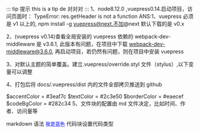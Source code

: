 ::: tip 提示
this is a tip de 对对对
:::
1、node8.12.0 ,vuepress0.14.启动项目，访问页面时： TypeError: res.getHeader is not a function
ANS:1、vuepress 必须是 v1 以上的, npm install -g vuepress@next.不加@next 默认下载的是 v0.x

2、(vuepress v0.14)查看全局安装的 vuepress 依赖的 webpack-dev-middleware 是 v3.6.1, 此版本有问题，在项目中下载 webpack-dev-middleware@3.6.0,
再启动项目，若仍然有问题，则在项目中安装 vuepress

3、对默认主题的简单覆盖。建立.vuepress/override.styl 文件（stylus）,以下变量可以调整

4、打包后将 docs/.vuepress/dist 内的文件全部拷贝推送到 github

$accentColor = #3eaf7c
$textColor = #2c3e50
$borderColor = #eaecef
$codeBgColor = #282c34
5、文件块的配置由 md 文件决定，比如时间、作者、访问量等

markdown 语法
<font color=Blue size=2>我是蓝色</font>
代码块设置代码类型
